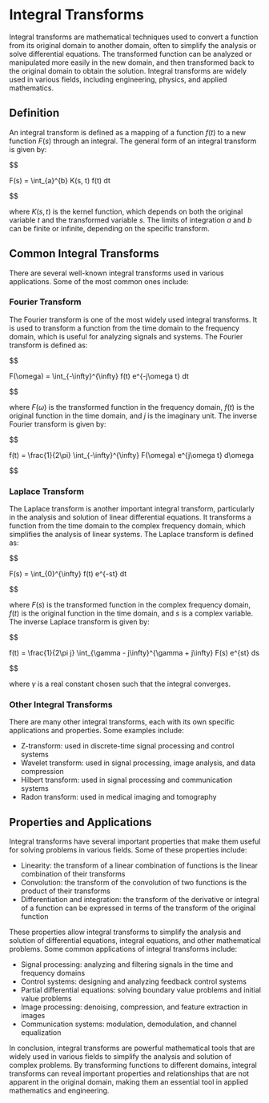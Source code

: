 # Integral Transforms

Integral transforms are mathematical techniques used to convert a function from its original domain to another domain, often to simplify the analysis or solve differential equations. The transformed function can be analyzed or manipulated more easily in the new domain, and then transformed back to the original domain to obtain the solution. Integral transforms are widely used in various fields, including engineering, physics, and applied mathematics.

## Definition

An integral transform is defined as a mapping of a function $f(t)$ to a new function $F(s)$ through an integral. The general form of an integral transform is given by:


$$

F(s) = \int_{a}^{b} K(s, t) f(t) dt

$$


where $K(s, t)$ is the kernel function, which depends on both the original variable $t$ and the transformed variable $s$. The limits of integration $a$ and $b$ can be finite or infinite, depending on the specific transform.

## Common Integral Transforms

There are several well-known integral transforms used in various applications. Some of the most common ones include:

### Fourier Transform

The Fourier transform is one of the most widely used integral transforms. It is used to transform a function from the time domain to the frequency domain, which is useful for analyzing signals and systems. The Fourier transform is defined as:


$$

F(\omega) = \int_{-\infty}^{\infty} f(t) e^{-j\omega t} dt

$$


where $F(\omega)$ is the transformed function in the frequency domain, $f(t)$ is the original function in the time domain, and $j$ is the imaginary unit. The inverse Fourier transform is given by:


$$

f(t) = \frac{1}{2\pi} \int_{-\infty}^{\infty} F(\omega) e^{j\omega t} d\omega

$$


### Laplace Transform

The Laplace transform is another important integral transform, particularly in the analysis and solution of linear differential equations. It transforms a function from the time domain to the complex frequency domain, which simplifies the analysis of linear systems. The Laplace transform is defined as:


$$

F(s) = \int_{0}^{\infty} f(t) e^{-st} dt

$$


where $F(s)$ is the transformed function in the complex frequency domain, $f(t)$ is the original function in the time domain, and $s$ is a complex variable. The inverse Laplace transform is given by:


$$

f(t) = \frac{1}{2\pi j} \int_{\gamma - j\infty}^{\gamma + j\infty} F(s) e^{st} ds

$$


where $\gamma$ is a real constant chosen such that the integral converges.

### Other Integral Transforms

There are many other integral transforms, each with its own specific applications and properties. Some examples include:

- Z-transform: used in discrete-time signal processing and control systems
- Wavelet transform: used in signal processing, image analysis, and data compression
- Hilbert transform: used in signal processing and communication systems
- Radon transform: used in medical imaging and tomography

## Properties and Applications

Integral transforms have several important properties that make them useful for solving problems in various fields. Some of these properties include:

- Linearity: the transform of a linear combination of functions is the linear combination of their transforms
- Convolution: the transform of the convolution of two functions is the product of their transforms
- Differentiation and integration: the transform of the derivative or integral of a function can be expressed in terms of the transform of the original function

These properties allow integral transforms to simplify the analysis and solution of differential equations, integral equations, and other mathematical problems. Some common applications of integral transforms include:

- Signal processing: analyzing and filtering signals in the time and frequency domains
- Control systems: designing and analyzing feedback control systems
- Partial differential equations: solving boundary value problems and initial value problems
- Image processing: denoising, compression, and feature extraction in images
- Communication systems: modulation, demodulation, and channel equalization

In conclusion, integral transforms are powerful mathematical tools that are widely used in various fields to simplify the analysis and solution of complex problems. By transforming functions to different domains, integral transforms can reveal important properties and relationships that are not apparent in the original domain, making them an essential tool in applied mathematics and engineering.
